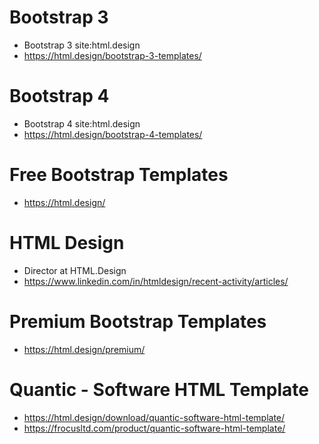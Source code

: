 # Bootstrap 3
+ Bootstrap 3 site:html.design
+ https://html.design/bootstrap-3-templates/

# Bootstrap 4
+ Bootstrap 4 site:html.design
+ https://html.design/bootstrap-4-templates/

# Free Bootstrap Templates
+ https://html.design/

# HTML Design
+ Director at HTML.Design
+ https://www.linkedin.com/in/htmldesign/recent-activity/articles/

# Premium Bootstrap Templates
+ https://html.design/premium/

# Quantic - Software HTML Template
+ https://html.design/download/quantic-software-html-template/
+ https://frocusltd.com/product/quantic-software-html-template/
